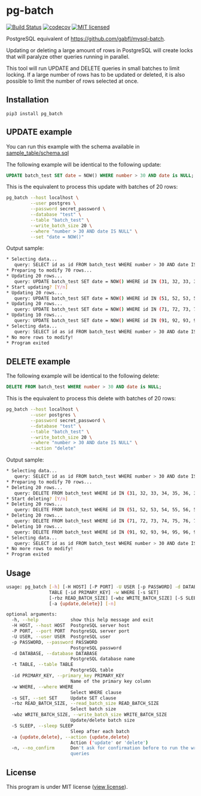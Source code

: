 # pg-batch

[![Build Status](https://travis-ci.org/gabfl/pg-batch.svg?branch=master)](https://travis-ci.org/gabfl/pg-batch)
[![codecov](https://codecov.io/gh/gabfl/pg-batch/branch/master/graph/badge.svg)](https://codecov.io/gh/gabfl/pg-batch)
[![MIT licensed](https://img.shields.io/badge/license-MIT-green.svg)](https://raw.githubusercontent.com/gabfl/pg-batch/master/LICENSE)

PostgreSQL equivalent of https://github.com/gabfl/mysql-batch.

Updating or deleting a large amount of rows in PostgreSQL will create locks that will paralyze other queries running in parallel.

This tool will run UPDATE and DELETE queries in small batches to limit locking. If a large number of rows has to be updated or deleted, it is also possible to limit the number of rows selected at once.

## Installation

```
pip3 install pg_batch
```

## UPDATE example

You can run this example with the schema available in [sample_table/schema.sql](sample_table/schema.sql)

The following example will be identical to the following update:

```sql
UPDATE batch_test SET date = NOW() WHERE number > 30 AND date is NULL;
```

This is the equivalent to process this update with batches of 20 rows:

```bash
pg_batch --host localhost \
         --user postgres \
         --password secret_password \
         --database "test" \
         --table "batch_test" \
         --write_batch_size 20 \
         --where "number > 30 AND date IS NULL" \
         --set "date = NOW()"
```

Output sample:

```bash
* Selecting data...
   query: SELECT id as id FROM batch_test WHERE number > 30 AND date IS NULL AND id > 0 ORDER BY id LIMIT 10000
* Preparing to modify 70 rows...
* Updating 20 rows...
   query: UPDATE batch_test SET date = NOW() WHERE id IN (31, 32, 33, 34, 35, 36, 37, 38, 39, 40, 41, 42, 43, 44, 45, 46, 47, 48, 49, 50)
* Start updating? [Y/n]
* Updating 20 rows...
   query: UPDATE batch_test SET date = NOW() WHERE id IN (51, 52, 53, 54, 55, 56, 57, 58, 59, 60, 61, 62, 63, 64, 65, 66, 67, 68, 69, 70)
* Updating 20 rows...
   query: UPDATE batch_test SET date = NOW() WHERE id IN (71, 72, 73, 74, 75, 76, 77, 78, 79, 80, 81, 82, 83, 84, 85, 86, 87, 88, 89, 90)
* Updating 10 rows...
   query: UPDATE batch_test SET date = NOW() WHERE id IN (91, 92, 93, 94, 95, 96, 97, 98, 99, 100)
* Selecting data...
   query: SELECT id as id FROM batch_test WHERE number > 30 AND date IS NULL AND id > 100 ORDER BY id LIMIT 10000
* No more rows to modify!
* Program exited
```

## DELETE example

The following example will be identical to the following delete:

```sql
DELETE FROM batch_test WHERE number > 30 AND date is NULL;
```

This is the equivalent to process this delete with batches of 20 rows:

```bash
pg_batch --host localhost \
         --user postgres \
         --password secret_password \
         --database "test" \
         --table "batch_test" \
         --write_batch_size 20 \
         --where "number > 30 AND date IS NULL" \
         --action "delete"
```

Output sample:

```bash
* Selecting data...
   query: SELECT id as id FROM batch_test WHERE number > 30 AND date IS NULL AND id > 0 ORDER BY id LIMIT 10000
* Preparing to modify 70 rows...
* Deleting 20 rows...
   query: DELETE FROM batch_test WHERE id IN (31, 32, 33, 34, 35, 36, 37, 38, 39, 40, 41, 42, 43, 44, 45, 46, 47, 48, 49, 50)
* Start deleting? [Y/n]
* Deleting 20 rows...
   query: DELETE FROM batch_test WHERE id IN (51, 52, 53, 54, 55, 56, 57, 58, 59, 60, 61, 62, 63, 64, 65, 66, 67, 68, 69, 70)
* Deleting 20 rows...
   query: DELETE FROM batch_test WHERE id IN (71, 72, 73, 74, 75, 76, 77, 78, 79, 80, 81, 82, 83, 84, 85, 86, 87, 88, 89, 90)
* Deleting 10 rows...
   query: DELETE FROM batch_test WHERE id IN (91, 92, 93, 94, 95, 96, 97, 98, 99, 100)
* Selecting data...
   query: SELECT id as id FROM batch_test WHERE number > 30 AND date IS NULL AND id > 100 ORDER BY id LIMIT 10000
* No more rows to modify!
* Program exited
```

## Usage

```bash
usage: pg_batch [-h] [-H HOST] [-P PORT] -U USER [-p PASSWORD] -d DATABASE -t
                TABLE [-id PRIMARY_KEY] -w WHERE [-s SET]
                [-rbz READ_BATCH_SIZE] [-wbz WRITE_BATCH_SIZE] [-S SLEEP]
                [-a {update,delete}] [-n]

optional arguments:
  -h, --help            show this help message and exit
  -H HOST, --host HOST  PostgreSQL server host
  -P PORT, --port PORT  PostgreSQL server port
  -U USER, --user USER  PostgreSQL user
  -p PASSWORD, --password PASSWORD
                        PostgreSQL password
  -d DATABASE, --database DATABASE
                        PostgreSQL database name
  -t TABLE, --table TABLE
                        PostgreSQL table
  -id PRIMARY_KEY, --primary_key PRIMARY_KEY
                        Name of the primary key column
  -w WHERE, --where WHERE
                        Select WHERE clause
  -s SET, --set SET     Update SET clause
  -rbz READ_BATCH_SIZE, --read_batch_size READ_BATCH_SIZE
                        Select batch size
  -wbz WRITE_BATCH_SIZE, --write_batch_size WRITE_BATCH_SIZE
                        Update/delete batch size
  -S SLEEP, --sleep SLEEP
                        Sleep after each batch
  -a {update,delete}, --action {update,delete}
                        Action ('update' or 'delete')
  -n, --no_confirm      Don't ask for confirmation before to run the write
                        queries
```

## License

This program is under MIT license ([view license](LICENSE)).
